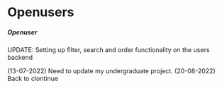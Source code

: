 # Openusers
##### Openuser

UPDATE: Setting up filter, search and order functionality on the users backend

(13-07-2022) Need to update my undergraduate project.
(20-08-2022) Back to clontinue